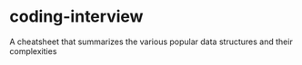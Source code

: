 # coding-interview

A cheatsheet that summarizes the various popular data structures and their complexities
